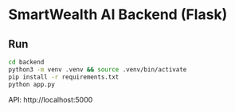 # SmartWealth AI Backend (Flask)
## Run
```bash
cd backend
python3 -m venv .venv && source .venv/bin/activate
pip install -r requirements.txt
python app.py
```
API: http://localhost:5000
